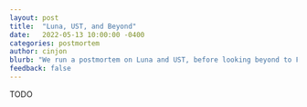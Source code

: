 ```yaml
---
layout: post
title:  "Luna, UST, and Beyond"
date:   2022-05-13 10:00:00 -0400
categories: postmortem
author: cinjon
blurb: "We run a postmortem on Luna and UST, before looking beyond to Frax and FXS."
feedback: false
---
```


TODO
